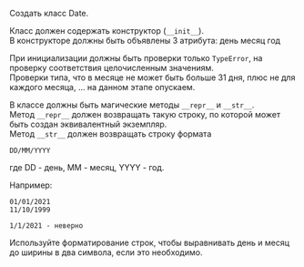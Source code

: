 Создать класс Date.

Класс должен содержать конструктор (`__init__`).  
В конструкторе должны быть объявлены 3 атрибута:
день
месяц
год

При инициализации должны быть проверки только `TypeError`, на проверку соответствия целочисленным значениям.  
Проверки типа, что в месяце не может быть больше 31 дня, плюс не для каждого месяца, ... на данном этапе опускаем.

В классе должны быть магические методы `__repr__` и `__str__`.  
Метод `__repr__` должен возвращать такую строку, по которой может быть создан эквивалентный экземпляр.  
Метод `__str__` должен возвращать строку формата
```text
DD/MM/YYYY
```
где DD - день, MM - месяц, YYYY - год.

Например:
```text
01/01/2021
11/10/1999

1/1/2021 - неверно
```

<div class="hint">
  Используйте форматирование строк, чтобы выравнивать день и месяц до ширины в два символа, если это необходимо.
</div>
